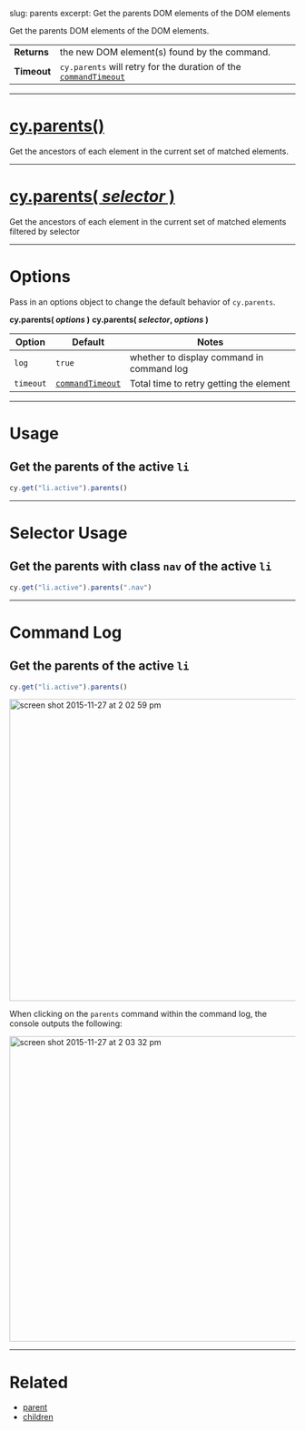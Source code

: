 slug: parents
excerpt: Get the parents DOM elements of the DOM elements

Get the parents DOM elements of the DOM elements.

| | |
|--- | --- |
| **Returns** | the new DOM element(s) found by the command. |
| **Timeout** | `cy.parents` will retry for the duration of the [`commandTimeout`](https://on.cypress.io/guides/configuration#section-timeouts) |

***

# [cy.parents()](#section-usage)

Get the ancestors of each element in the current set of matched elements.

***

# [cy.parents( *selector* )](#section-selector-usage)

Get the ancestors of each element in the current set of matched elements filtered by selector

***

# Options

Pass in an options object to change the default behavior of `cy.parents`.

**cy.parents( *options* )**
**cy.parents( *selector*, *options* )**

Option | Default | Notes
--- | --- | ---
`log` | `true` | whether to display command in command log
`timeout` | [`commandTimeout`](https://on.cypress.io/guides/configuration#section-timeouts) | Total time to retry getting the element

***

# Usage

## Get the parents of the active `li`

```javascript
cy.get("li.active").parents()
```

***

# Selector Usage

## Get the parents with class `nav` of the active `li`

```javascript
cy.get("li.active").parents(".nav")
```

***

# Command Log

## Get the parents of the active `li`

```javascript
cy.get("li.active").parents()
```

<img width="531" alt="screen shot 2015-11-27 at 2 02 59 pm" src="https://cloud.githubusercontent.com/assets/1271364/11447168/be286244-950f-11e5-82e8-9a2a6d1d08e8.png">

When clicking on the `parents` command within the command log, the console outputs the following:

<img width="537" alt="screen shot 2015-11-27 at 2 03 32 pm" src="https://cloud.githubusercontent.com/assets/1271364/11447171/c1ba5ef8-950f-11e5-9f2d-7fbd0b142649.png">

***

# Related

- [parent](https://on.cypress.io/api/parent)
- [children](https://on.cypress.io/api/children)